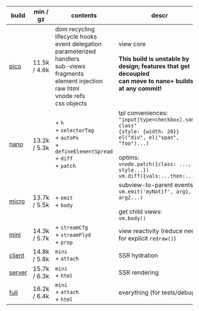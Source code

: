 | build       | min / gz     | contents                                                                                                                                                               | descr                                                                                                                                                                                                            |
| ----------- | ------------ | ---------------------------------------------------------------------------------------------------------------------------------------------------------------------- | ---------------------------------------------------------------------------------------------------------------------------------------------------------------------------------------------------------------- |
| [pico][1]   | 11.5k / 4.6k | dom recycling<br>lifecycle hooks<br>event delegation<br>parameterized handlers<br>sub-views<br>fragments<br>element injection<br>raw html<br>vnode refs<br>css objects | view core<br><br>**This build is unstable by design; features that get decoupled<br>can move to nano+ builds at any commit!**                                                                                    |
| [nano][2]   | 13.2k / 5.3k | + `h`<br>+ `selectorTag`<br>+ `autoPx`<br>+ `defineElementSpread`<br>+ `diff`<br>+ `patch`<br>                                                                         | tpl conveniences:<br>`"input[type=checkbox].some-class"`<br>`{style: {width: 20}}`<br>`el("div", el("span", "foo")...)`<br><br>optims:<br>`vnode.patch({class: ..., style...})`<br>`vm.diff({vals:...then:...})` |
| [micro][3]  | 13.7k / 5.5k | + `emit`<br> + `body`<br>                                                                                                                                              | subview-to-parent events:<br>`vm.emit('myNotif', arg1, arg2...)`<br><br>get child views:<br>`vm.body()`                                                                                                          |
| [mini][4]   | 14.3k / 5.7k | + `streamCfg`<br> + `streamFlyd`<br> + `prop`<br>                                                                                                                      | view reactivity (reduce need for explicit `redraw()`)                                                                                                                                                            |
| [client][5] | 14.8k / 5.8k | `mini`<br> + `attach`<br>                                                                                                                                              | SSR hydration                                                                                                                                                                                                    |
| [server][6] | 15.7k / 6.3k | `mini`<br> + `html`<br>                                                                                                                                                | SSR rendering                                                                                                                                                                                                    |
| [full][7]   | 16.2k / 6.4k | `mini`<br> + `attach`<br> + `html`<br>                                                                                                                                 | everything (for tests/debug)                                                                                                                                                                                     |

[1]: https://github.com/leeoniya/domvm/blob/2.x-dev/dist/pico/domvm.pico.min.js
[2]: https://github.com/leeoniya/domvm/blob/2.x-dev/dist/nano/domvm.nano.min.js
[3]: https://github.com/leeoniya/domvm/blob/2.x-dev/dist/micro/domvm.micro.min.js
[4]: https://github.com/leeoniya/domvm/blob/2.x-dev/dist/mini/domvm.mini.min.js
[5]: https://github.com/leeoniya/domvm/blob/2.x-dev/dist/client/domvm.client.min.js
[6]: https://github.com/leeoniya/domvm/blob/2.x-dev/dist/server/domvm.server.min.js
[7]: https://github.com/leeoniya/domvm/blob/2.x-dev/dist/full/domvm.full.min.js